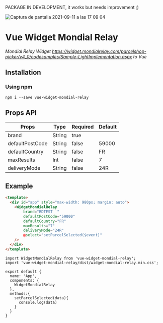 PACKAGE IN DEVELOPMENT, it works but needs improvement ;)

![Captura de pantalla 2021-09-11 a las 17 09 04](https://user-images.githubusercontent.com/11529050/132952455-2d93140a-812b-45b1-bb68-a164cc96fea1.png)

# Vue Widget Mondial Relay

_Mondial Relay Widget https://widget.mondialrelay.com/parcelshop-picker/v4_0/codesamples/Sample-LightImplementation.aspx to Vue_

## Installation

### Using npm

`npm i --save vue-widget-mondial-relay`

## Props API

| Props                     | Type            | Required | Default             |
|---------------------------|-----------------|----------|---------------------|
| brand                     | String          | true     |                     |
| defaultPostCode           | String          | false    | 59000               |
| defaultCountry            | String          | false    | FR                  |
| maxResults                | Int             | false    | 7                   |
| deliveryMode              | String          | false    | 24R                 |

## Example

```HTML
<template>
  <div id="app" style="max-width: 980px; margin: auto">
    <WidgetMondialRelay
        brand="BDTEST  "
        defaultPostCode="59000"
        defaultCountry="FR"
        maxResults="7"
        deliveryMode="24R"
        @select="setParcelSelected($event)"
    />
  </div>
</template>
```

```JS
import WidgetMondialRelay from 'vue-widget-mondial-relay';
import 'vue-widget-mondial-relay/dist/widget-mondial-relay.min.css';

export default {
  name: 'App',
  components: {
    WidgetMondialRelay
  },
  methods:{
    setParcelSelected(data){
      console.log(data)
    }
  }
}
```
